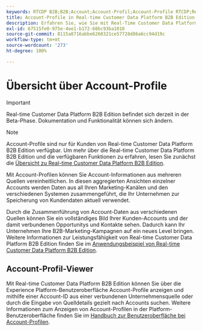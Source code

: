 ```yaml
---
keywords: RTCDP B2B;B2B;Account;Account-Profil;Account-Profile RTCDP;Real-Time Customer Data Platform;
title: Account-Profile in Real-time Customer Data Platform B2B Edition
description: Erfahren Sie, wie Sie mit Real-Time Customer Data Platform B2B Edition Account-Informationen aus mehreren Quellen mithilfe von Account-Profilen vereinheitlichen können.
exl-id: 67515fe0-975e-4ee1-b172-60bc93ba1010
source-git-commit: 8115a8716abbe6260321ce57728d86a6cc94d19c
workflow-type: tm+mt
source-wordcount: '273'
ht-degree: 100%

---
```


# Übersicht über Account-Profile

>[!IMPORTANT]
>
>Real-time Customer Data Platform B2B Edition befindet sich derzeit in der Beta-Phase. Dokumentation und Funktionalität können sich ändern.

>[!NOTE]
>
>Account-Profile sind nur für Kunden von Real-time Customer Data Platform B2B Edition verfügbar. Um mehr über die Real-time Customer Data Platform B2B Edition und die verfügbaren Funktionen zu erfahren, lesen Sie zunächst die [Übersicht zu Real-time Customer Data Platform B2B Edition](../b2b-overview.md).

Mit Account-Profilen können Sie Account-Informationen aus mehreren Quellen vereinheitlichen. In diesen aggregierten Ansichten einzelner Accounts werden Daten aus all Ihren Marketing-Kanälen und den verschiedenen Systemen zusammengeführt, die Ihr Unternehmen zur Speicherung von Kundendaten aktuell verwendet.

Durch die Zusammenführung von Account-Daten aus verschiedenen Quellen können Sie ein vollständiges Bild Ihrer Kunden-Accounts und der damit verbundenen Opportunitys und Kontakte sehen. Dadurch kann Ihr Unternehmen Ihre B2B-Marketing-Kampagnen auf ein neues Level bringen. Weitere Informationen zur Leistungsfähigkeit von Real-time Customer Data Platform B2B Edition finden Sie im [Anwendungsbeispiel von Real-time Customer Data Platform B2B Edition](../b2b-use-case.md).

## Account-Profil-Viewer

Mit Real-time Customer Data Platform B2B Edition können Sie über die Experience Platform-Benutzeroberfläche Account-Profile anzeigen und mithilfe einer Account-ID aus einer verbundenen Unternehmensquelle oder durch die Eingabe von Quelldetails gezielt nach Accounts suchen. Weitere Informationen zum Anzeigen von Account-Profilen in der Platform-Benutzeroberfläche finden Sie im [Handbuch zur Benutzeroberfläche bei Account-Profilen](account-profile-ui-guide.md).
